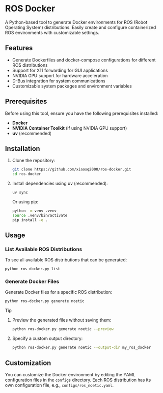 # ROS Docker

A Python-based tool to generate Docker environments for ROS (Robot Operating System) distributions. Easily create and configure containerized ROS environments with customizable settings.

## Features

- Generate Dockerfiles and docker-compose configurations for different ROS distributions
- Support for X11 forwarding for GUI applications
- NVIDIA GPU support for hardware acceleration
- D-Bus integration for system communications
- Customizable system packages and environment variables

## Prerequisites

Before using this tool, ensure you have the following prerequisites installed:

- **Docker**
- **NVIDIA Container Toolkit** (if using NVIDIA GPU support)
- **uv** (recommended)

## Installation

1. Clone the repository:
   ```bash
   git clone https://github.com/xiaosq2000/ros-docker.git
   cd ros-docker
   ```

2. Install dependencies using uv (recommended):
   ```bash
   uv sync
   ```

   Or using pip:
   ```bash
   python -m venv .venv
   source .venv/bin/activate
   pip install -e .
   ```

## Usage

### List Available ROS Distributions

To see all available ROS distributions that can be generated:

```bash
python ros-docker.py list
```

### Generate Docker Files

Generate Docker files for a specific ROS distribution:

```bash
python ros-docker.py generate noetic
```

> [!TIP]
> 1. Preview the generated files without saving them:
>
>    ```bash
>    python ros-docker.py generate noetic --preview
>    ```
> 2. Specify a custom output directory:
> 
>    ```bash
>    python ros-docker.py generate noetic --output-dir my_ros_docker
>    ```

## Customization

You can customize the Docker environment by editing the YAML configuration files in the `configs` directory. Each ROS distribution has its own configuration file, e.g., `configs/ros_noetic.yaml`.

